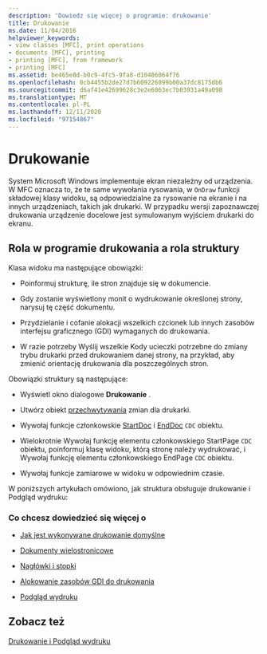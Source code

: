```yaml
---
description: 'Dowiedz się więcej o programie: drukowanie'
title: Drukowanie
ms.date: 11/04/2016
helpviewer_keywords:
- view classes [MFC], print operations
- documents [MFC], printing
- printing [MFC], from framework
- printing [MFC]
ms.assetid: be465e8d-b0c9-4fc5-9fa8-d10486064f76
ms.openlocfilehash: 0cb4455b2de27d7b609226099b00a37dc8175db6
ms.sourcegitcommit: d6af41e42699628c3e2e6063ec7b03931a49a098
ms.translationtype: MT
ms.contentlocale: pl-PL
ms.lasthandoff: 12/11/2020
ms.locfileid: "97154867"
---
```

# <a name="printing"></a>Drukowanie

System Microsoft Windows implementuje ekran niezależny od urządzenia. W MFC oznacza to, że te same wywołania rysowania, w `OnDraw` funkcji składowej klasy widoku, są odpowiedzialne za rysowanie na ekranie i na innych urządzeniach, takich jak drukarki. W przypadku wersji zapoznawczej drukowania urządzenie docelowe jest symulowanym wyjściem drukarki do ekranu.

## <a name="your-role-in-printing-vs-the-frameworks-role"></a><a name="_core_your_role_in_printing_vs.._the_framework.92.s_role"></a> Rola w programie drukowania a rola struktury

Klasa widoku ma następujące obowiązki:

- Poinformuj strukturę, ile stron znajduje się w dokumencie.

- Gdy zostanie wyświetlony monit o wydrukowanie określonej strony, narysuj tę część dokumentu.

- Przydzielanie i cofanie alokacji wszelkich czcionek lub innych zasobów interfejsu graficznego (GDI) wymaganych do drukowania.

- W razie potrzeby Wyślij wszelkie Kody ucieczki potrzebne do zmiany trybu drukarki przed drukowaniem danej strony, na przykład, aby zmienić orientację drukowania dla poszczególnych stron.

Obowiązki struktury są następujące:

- Wyświetl okno dialogowe **Drukowanie** .

- Utwórz obiekt [przechwytywania](reference/cdc-class.md) zmian dla drukarki.

- Wywołaj funkcje członkowskie [StartDoc](reference/cdc-class.md#startdoc) i [EndDoc](reference/cdc-class.md#enddoc) `CDC` obiektu.

- Wielokrotnie Wywołaj [](reference/cdc-class.md#startpage) funkcję elementu członkowskiego StartPage `CDC` obiektu, poinformuj klasę widoku, którą stronę należy wydrukować, i Wywołaj [](reference/cdc-class.md#endpage) funkcję elementu członkowskiego EndPage `CDC` obiektu.

- Wywołaj funkcje zamiarowe w widoku w odpowiednim czasie.

W poniższych artykułach omówiono, jak struktura obsługuje drukowanie i Podgląd wydruku:

### <a name="what-do-you-want-to-know-more-about"></a>Co chcesz dowiedzieć się więcej o

- [Jak jest wykonywane drukowanie domyślne](how-default-printing-is-done.md)

- [Dokumenty wielostronicowe](multipage-documents.md)

- [Nagłówki i stopki](headers-and-footers.md)

- [Alokowanie zasobów GDI do drukowania](allocating-gdi-resources.md)

- [Podgląd wydruku](print-preview-architecture.md)

## <a name="see-also"></a>Zobacz też

[Drukowanie i Podgląd wydruku](printing-and-print-preview.md)
